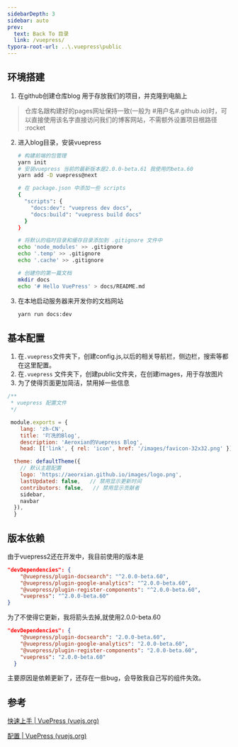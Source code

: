 ```yaml
---
sidebarDepth: 3
sidebar: auto
prev:
  text: Back To 目录
  link: /vuepress/
typora-root-url: ..\.vuepress\public
---
```


## 环境搭建

1. 在github创建仓库blog 用于存放我们的项目，并克隆到电脑上
  > 仓库名跟构建好的pages网址保持一致(一般为 #用户名#.github.io)时，可以直接使用该名字直接访问我们的博客网站，不需额外设置项目根路径 :rocket

2. 进入blog目录，安装vuepress

   ```sh
   # 构建前端的包管理
   yarn init
   # 安装vuepress 当前的最新版本是2.0.0-beta.61 我使用的beta.60
   yarn add -D vuepress@next
   
   # 在 package.json 中添加一些 scripts
   {
     "scripts": {
       "docs:dev": "vuepress dev docs",
       "docs:build": "vuepress build docs"
     }
   }
   
   # 将默认的临时目录和缓存目录添加到 .gitignore 文件中
   echo 'node_modules' >> .gitignore
   echo '.temp' >> .gitignore
   echo '.cache' >> .gitignore
   
   # 创建你的第一篇文档
   mkdir docs
   echo '# Hello VuePress' > docs/README.md
   ```

3. 在本地启动服务器来开发你的文档网站

   ```sh
   yarn run docs:dev

   ```

   

## 基本配置

1. 在`.vuepress`文件夹下，创建config.js,以后的相关导航栏，侧边栏，搜索等都在这里配置。
2. 在`.vuepress` 文件夹下，创建public文件夹，在创建images，用于存放图片
3. 为了使得页面更加简洁，禁用掉一些信息

```js
/**
 * vuepress 配置文件
 */

 module.exports = {
    lang: 'zh-CN',
    title: '吖冼的Blog',
    description: 'Aeroxian的Vuepress Blog',
    head: [['link', { rel: 'icon', href: '/images/favicon-32x32.png' }]], // icon设置

  theme: defaultTheme({
    // 默认主题配置
    logo: 'https://aeorxian.github.io/images/logo.png',
    lastUpdated: false,   // 禁用显示更新时间
    contributors: false,   // 禁用显示贡献者
    sidebar,
    navbar
  }),
  }
```



## 版本依赖

由于vuepress2还在开发中，我目前使用的版本是

```json
"devDependencies": {
  	"@vuepress/plugin-docsearch": "^2.0.0-beta.60",
	"@vuepress/plugin-google-analytics": "^2.0.0-beta.60",
	"@vuepress/plugin-register-components": "^2.0.0-beta.60",
	"vuepress": "^2.0.0-beta.60"
}
```

为了不使得它更新，我将箭头去掉,就使用2.0.0-beta.60

```json
"devDependencies": {
    "@vuepress/plugin-docsearch": "2.0.0-beta.60",
    "@vuepress/plugin-google-analytics": "2.0.0-beta.60",
    "@vuepress/plugin-register-components": "2.0.0-beta.60",
    "vuepress": "2.0.0-beta.60"
  }
```

主要原因是依赖更新了，还存在一些bug，会导致我自己写的组件失效。

## 参考

[快速上手 | VuePress (vuejs.org)](https://v2.vuepress.vuejs.org/zh/guide/getting-started.html)

[配置 | VuePress (vuejs.org)](https://v2.vuepress.vuejs.org/zh/reference/config.html#站点配置)


